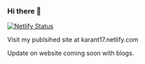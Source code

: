 ### Hi there 👋

[![Netlify Status](https://api.netlify.com/api/v1/badges/87fd456c-f954-4676-a7e8-bfd0d3c552e3/deploy-status)](https://app.netlify.com/sites/karant17/deploys)

Visit my publsihed site at karant17.netlify.com

Update on website coming soon with blogs.
<!--
**karant17/karant17** is a ✨ _special_ ✨ repository because its `README.md` (this file) appears on your GitHub profile.

Here are some ideas to get you started:

- 🔭 I’m currently working on ...
- 🌱 I’m currently learning ...
- 👯 I’m looking to collaborate on ...
- 🤔 I’m looking for help with ...
- 💬 Ask me about ...
- 📫 How to reach me: ...
- 😄 Pronouns: ...
- ⚡ Fun fact: ...
-->

